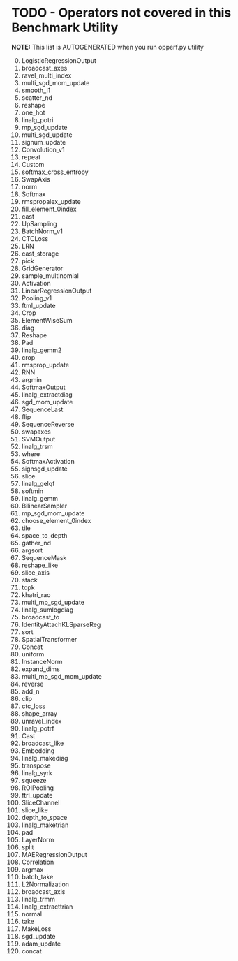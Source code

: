 <!--- Licensed to the Apache Software Foundation (ASF) under one -->
<!--- or more contributor license agreements.  See the NOTICE file -->
<!--- distributed with this work for additional information -->
<!--- regarding copyright ownership.  The ASF licenses this file -->
<!--- to you under the Apache License, Version 2.0 (the -->
<!--- "License"); you may not use this file except in compliance -->
<!--- with the License.  You may obtain a copy of the License at -->

<!---   http://www.apache.org/licenses/LICENSE-2.0 -->

<!--- Unless required by applicable law or agreed to in writing, -->
<!--- software distributed under the License is distributed on an -->
<!--- "AS IS" BASIS, WITHOUT WARRANTIES OR CONDITIONS OF ANY -->
<!--- KIND, either express or implied.  See the License for the -->
<!--- specific language governing permissions and limitations -->
<!--- under the License. -->

# TODO - Operators not covered in this Benchmark Utility

**NOTE:** This list is AUTOGENERATED when you run opperf.py utility

0. LogisticRegressionOutput
1. broadcast_axes
2. ravel_multi_index
3. multi_sgd_mom_update
4. smooth_l1
5. scatter_nd
6. reshape
7. one_hot
8. linalg_potri
9. mp_sgd_update
10. multi_sgd_update
11. signum_update
12. Convolution_v1
13. repeat
14. Custom
15. softmax_cross_entropy
16. SwapAxis
17. norm
18. Softmax
19. rmspropalex_update
20. fill_element_0index
21. cast
22. UpSampling
23. BatchNorm_v1
24. CTCLoss
25. LRN
26. cast_storage
27. pick
28. GridGenerator
29. sample_multinomial
30. Activation
31. LinearRegressionOutput
32. Pooling_v1
33. ftml_update
34. Crop
35. ElementWiseSum
36. diag
37. Reshape
38. Pad
39. linalg_gemm2
40. crop
41. rmsprop_update
43. RNN
44. argmin
45. SoftmaxOutput
46. linalg_extractdiag
47. sgd_mom_update
48. SequenceLast
50. flip
51. SequenceReverse
52. swapaxes
53. SVMOutput
54. linalg_trsm
55. where
56. SoftmaxActivation
57. signsgd_update
58. slice
59. linalg_gelqf
60. softmin
61. linalg_gemm
62. BilinearSampler
63. mp_sgd_mom_update
64. choose_element_0index
65. tile
66. space_to_depth
67. gather_nd
68. argsort
69. SequenceMask
70. reshape_like
71. slice_axis
72. stack
73. topk
74. khatri_rao
75. multi_mp_sgd_update
76. linalg_sumlogdiag
77. broadcast_to
78. IdentityAttachKLSparseReg
79. sort
80. SpatialTransformer
81. Concat
82. uniform
83. InstanceNorm
84. expand_dims
85. multi_mp_sgd_mom_update
86. reverse
87. add_n
88. clip
89. ctc_loss
90. shape_array
91. unravel_index
92. linalg_potrf
93. Cast
94. broadcast_like
95. Embedding
96. linalg_makediag
97. transpose
98. linalg_syrk
99. squeeze
101. ROIPooling
102. ftrl_update
103. SliceChannel
104. slice_like
105. depth_to_space
106. linalg_maketrian
108. pad
109. LayerNorm
110. split
111. MAERegressionOutput
112. Correlation
113. argmax
114. batch_take
115. L2Normalization
116. broadcast_axis
117. linalg_trmm
118. linalg_extracttrian
119. normal
120. take
121. MakeLoss
122. sgd_update
123. adam_update
124. concat